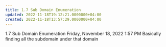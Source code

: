 ```yaml
---
title: 1.7 Sub Domain Enumeration
updated: 2022-11-18T19:12:21.0000000+04:00
created: 2022-11-18T13:57:29.0000000+04:00
---
```


1.7 Sub Domain Enumeration
Friday, November 18, 2022
1:57 PM
Basically finding all the subdomain under that domain
